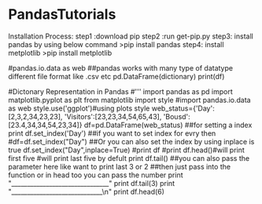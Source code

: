 # PandasTutorials
Installation Process:
	step1 :download pip
	step2 :run get-pip.py
	step3: install pandas by using below command
		>pip install pandas
	step4: install metplotlib 
		>pip install metplotlib
	

#pandas.io.data as web
 ##pandas works with many type of datatype different file format like .csv etc
pd.DataFrame(dictionary)
print(df)

#Dictonary Representation in Pandas
#'''
import pandas as pd
import matplotlib.pyplot as plt
from matplotlib import style
#import pandas.io.data as web
style.use('ggplot')#using plots style
web_status={'Day':[2,3,2,34,23,23],
			'Visitors':[23,23,34,54,65,43],
			'Bousd':[23.4,34,34,54,23,34]}
df=pd.DataFrame(web_status)
##for setting a index
print df.set_index('Day')
##if you want to set index for evry then
#df=df.set_index("Day")
##Or you can also set the index by using inplace is true
df.set_index("Day",inplace=True)
#print df
#print df.head()#will print first five
#will print last five by defult
print df.tail()
##you can also pass the parameter here like want to print last 3 or 2
##then just pass into the function or in head too you can pass the number
print "_______________________________"
print df.tail(3)
print "_____________________________\n"
print df.head(6)



